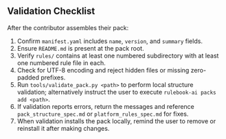 ## Validation Checklist

After the contributor assembles their pack:

1. Confirm `manifest.yaml` includes `name`, `version`, and `summary` fields.
2. Ensure `README.md` is present at the pack root.
3. Verify `rules/` contains at least one numbered subdirectory with at least one numbered rule file in each.
4. Check for UTF-8 encoding and reject hidden files or missing zero-padded prefixes.
5. Run `tools/validate_pack.py <path>` to perform local structure validation; alternatively instruct the user to execute `rulebook-ai packs add <path>`.
6. If validation reports errors, return the messages and reference `pack_structure_spec.md` or `platform_rules_spec.md` for fixes.
7. When validation installs the pack locally, remind the user to remove or reinstall it after making changes.
